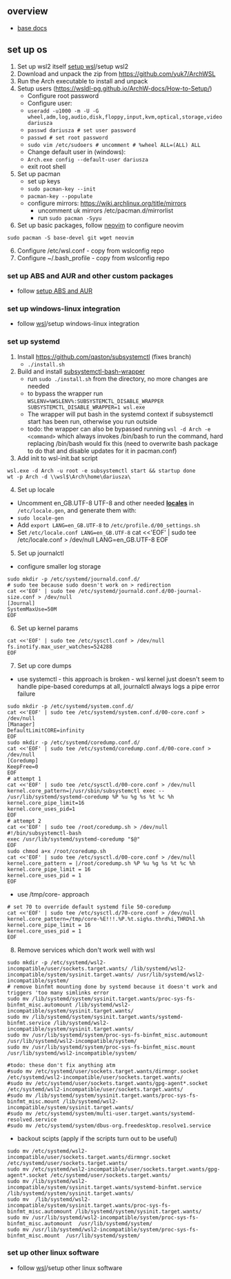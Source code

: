 ## overview

* [base docs](https://wsldl-pg.github.io/ArchW-docs/How-to-Setup/)

## set up os

1. Set up wsl2 itself [setup wsl](./wsl.md)/setup wsl2
1. Download and unpack the zip from <https://github.com/yuk7/ArchWSL>
2. Run the Arch executable to install and unpack
3. Setup users (https://wsldl-pg.github.io/ArchW-docs/How-to-Setup/)
     * Configure root password
     * Configure user:
     * `useradd -u1000 -m -U -G wheel,adm,log,audio,disk,floppy,input,kvm,optical,storage,video dariusza`
     * `passwd dariusza # set user password`
     * `passwd # set root password`
     * `sudo vim /etc/sudoers # uncomment # %wheel ALL=(ALL) ALL`
     * Change default user in (windows):
     * `Arch.exe config --default-user dariusza`
     * exit root shell
4. Set up pacman
    * set up keys
     * `sudo pacman-key --init`
     * `pacman-key --populate`
    * configure mirrors: <https://wiki.archlinux.org/title/mirrors>
        * uncomment uk mirrors /etc/pacman.d/mirrorlist
        * run `sudo pacman -Syyu`
5. Set up basic packages, follow [neovim](../tools/neovim.md) to configure neovim
```
sudo pacman -S base-devel git wget neovim
```
6. Configure /etc/wsl.conf - copy from wslconfig repo
7. Configure ~/.bash_profile - copy from wslconfig repo


### set up ABS and AUR and other custom packages

- follow [setup ABS and AUR](../linux/arch_custom_packages.md)

### set up windows-linux integration

- follow [wsl](./wsl.md)/setup windows-linux integration

### set up systemd

1. Install https://github.com/qaston/subsystemctl (fixes branch)
    * `./install.sh`
2. Build and install [subsystemctl-bash-wrapper](https://github.com/QAston/wslconfig/tree/master/bin/subsystemctl-redir)
    * run `sudo ./install.sh` from the directory, no more changes are needed
    * to bypass the wrapper run `WSLENV=%WSLENV%:SUBSYSTEMCTL_DISABLE_WRAPPER SUBSYSTEMCTL_DISABLE_WRAPPER=1 wsl.exe`
    * The wrapper will put bash in the systemd context if subsystemctl start has been run, otherwise you run outside
    * todo: the wrapper can also be bypassed running `wsl -d Arch -e <command>` which always invokes /bin/bash to run the command, hard replacing /bin/bash would fix this (need to overwrite bash package to do that and disable updates for it in pacman.conf)
3. Add init to wsl-init.bat script
```
wsl.exe -d Arch -u root -e subsystemctl start && startup done
wt -p Arch -d \\wsl$\Arch\home\dariusza\
```
4. Set up locale
  * Uncomment en_GB.UTF-8 UTF-8 and other needed **[locales](https://wiki.archlinux.org/index.php/Locale)** in `/etc/locale.gen`, and generate them with:
  * `sudo locale-gen`
  * Add `export LANG=en_GB.UTF-8` to `/etc/profile.d/00_settings.sh`
  * Set `/etc/locale.conf LANG=en_GB.UTF-8`
cat <<'EOF' | sudo tee /etc/locale.conf > /dev/null
LANG=en_GB.UTF-8
EOF
5. Set up journalctl
  * configure smaller log storage
```
sudo mkdir -p /etc/systemd/journald.conf.d/
# sudo tee because sudo doesn't work on > redirection
cat <<'EOF' | sudo tee /etc/systemd/journald.conf.d/00-journal-size.conf > /dev/null
[Journal]
SystemMaxUse=50M
EOF
```
6. Set up kernel params
```
cat <<'EOF' | sudo tee /etc/sysctl.conf > /dev/null
fs.inotify.max_user_watches=524288
EOF
```
7. Set up core dumps
* use systemctl - this approach is broken - wsl kernel just doesn't seem to handle pipe-based coredumps at all, journalctl always logs a pipe error failure
```
sudo mkdir -p /etc/systemd/system.conf.d/
cat <<'EOF' | sudo tee /etc/systemd/system.conf.d/00-core.conf > /dev/null
[Manager]
DefaultLimitCORE=infinity
EOF
sudo mkdir -p /etc/systemd/coredump.conf.d/
cat <<'EOF' | sudo tee /etc/systemd/coredump.conf.d/00-core.conf > /dev/null
[Coredump]
KeepFree=0
EOF
# attempt 1
cat <<'EOF' | sudo tee /etc/sysctl.d/00-core.conf > /dev/null
kernel.core_pattern=|/usr/sbin/subsystemctl exec -- /usr/lib/systemd/systemd-coredump %P %u %g %s %t %c %h
kernel.core_pipe_limit=16
kernel.core_uses_pid=1
EOF
# attempt 2
cat <<'EOF' | sudo tee /root/coredump.sh > /dev/null
#!/bin/subsystemctl-bash
exec /usr/lib/systemd/systemd-coredump "$@"
EOF
sudo chmod a+x /root/coredump.sh
cat <<'EOF' | sudo tee /etc/sysctl.d/00-core.conf > /dev/null
kernel.core_pattern = |/root/coredump.sh %P %u %g %s %t %c %h
kernel.core_pipe_limit = 16
kernel.core_uses_pid = 1
EOF
```
* use /tmp/core- approach
```
# set 70 to override default systemd file 50-coredump
cat <<'EOF' | sudo tee /etc/sysctl.d/70-core.conf > /dev/null
kernel.core_pattern=/tmp/core-%E!!!.%P.%t.sig%s.thrd%i,THRD%I.%h
kernel.core_pipe_limit = 16
kernel.core_uses_pid = 1
EOF
```
8. Remove services which don't work well with wsl
```
sudo mkdir -p /etc/systemd/wsl2-incompatible/user/sockets.target.wants/ /lib/systemd/wsl2-incompatible/system/sysinit.target.wants/ /usr/lib/systemd/wsl2-incompatible/system/
# remove binfmt mounting done by systemd because it doesn't work and triggers 'too many simlinks error
sudo mv /lib/systemd/system/sysinit.target.wants/proc-sys-fs-binfmt_misc.automount /lib/systemd/wsl2-incompatible/system/sysinit.target.wants/
sudo mv /lib/systemd/system/sysinit.target.wants/systemd-binfmt.service /lib/systemd/wsl2-incompatible/system/sysinit.target.wants/
sudo mv /usr/lib/systemd/system/proc-sys-fs-binfmt_misc.automount /usr/lib/systemd/wsl2-incompatible/system/
sudo mv /usr/lib/systemd/system/proc-sys-fs-binfmt_misc.mount /usr/lib/systemd/wsl2-incompatible/system/

#todo: these don't fix anything atm
#sudo mv /etc/systemd/user/sockets.target.wants/dirmngr.socket  /etc/systemd/wsl2-incompatible/user/sockets.target.wants/
#sudo mv /etc/systemd/user/sockets.target.wants/gpg-agent*.socket /etc/systemd/wsl2-incompatible/user/sockets.target.wants/
#sudo mv /lib/systemd/system/sysinit.target.wants/proc-sys-fs-binfmt_misc.mount /lib/systemd/wsl2-incompatible/system/sysinit.target.wants/
#sudo mv /etc/systemd/system/multi-user.target.wants/systemd-resolved.service
#sudo mv /etc/systemd/system/dbus-org.freedesktop.resolve1.service
```
- backout scipts (apply if the scripts turn out to be useful)
```
sudo mv /etc/systemd/wsl2-incompatible/user/sockets.target.wants/dirmngr.socket   /etc/systemd/user/sockets.target.wants/
sudo mv /etc/systemd/wsl2-incompatible/user/sockets.target.wants/gpg-agent*.socket /etc/systemd/user/sockets.target.wants/
sudo mv /lib/systemd/wsl2-incompatible/system/sysinit.target.wants/systemd-binfmt.service /lib/systemd/system/sysinit.target.wants/
sudo mv  /lib/systemd/wsl2-incompatible/system/sysinit.target.wants/proc-sys-fs-binfmt_misc.automount /lib/systemd/system/sysinit.target.wants/
sudo mv /usr/lib/systemd/wsl2-incompatible/system/proc-sys-fs-binfmt_misc.automount  /usr/lib/systemd/system/
sudo mv /usr/lib/systemd/wsl2-incompatible/system/proc-sys-fs-binfmt_misc.mount  /usr/lib/systemd/system/
```


### set up other linux software

- follow [wsl](./wsl.md)/setup other linux software
